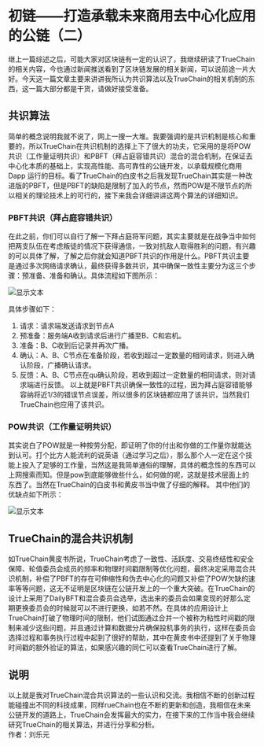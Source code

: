 # 初链——打造承载未来商用去中心化应用的公链（二）
继上一篇综述之后，可能大家对区块链有一定的认识了，我继续研读了TrueChain的相关内容，今也通过新闻推送看到了区块链发展的相关新闻，可以说前途一片大好。今天这一篇文章主要来讲讲我所认为共识算法以及TrueChain的相关机制的东西，这一篇大部分都是干货，请做好接受准备。
## 共识算法
简单的概念说明我就不说了，网上一搜一大堆。我要强调的是共识机制是核心和重要的，所以TrueChain在共识机制的选择上下了很大的功夫，它采用的是将POW共识（工作量证明共识）和PBFT（拜占庭容错共识）混合的混合机制，在保证去中心化本质的基础上，实现高性能、高可靠性的公链开发，以承载规模化商用 Dapp 运行的目标。看了TrueChain的白皮书之后我发现TrueChain其实是一种改进版的PBFT，但是PBFT的缺陷是限制了加入的节点，然而POW是不限节点的所以相关的理论技术上的可行的，接下来我会详细讲讲这两个算法的详细知识。
### PBFT共识（拜占庭容错共识）
在此之前，你们可以自行了解一下拜占庭将军问题，其实主要就是在战争当中如何把两支队伍在考虑叛徒的情况下获得通信，一致对抗敌人取得胜利的问题，有兴趣的可以具体了解，了解之后你就会知道PBFT共识的作用是什么。PBFT共识主要是通过多次网络请求确认，最终获得多数共识，其中确保一致性主要分为这三个步骤：预准备、准备和确认。具体流程如下图所示：

![显示文本](C:\Users\Kevin\Desktop\1.png)

具体步骤如下：
1. 请求：请求端发送请求到节点A
2. 预准备：服务端A收到请求后进行广播至B、C和宕机。
3. 准备：B、C收到后记录并再次广播。
4. 确认：A、B、C节点在准备阶段，若收到超过一定数量的相同请求，则进入确认阶段，广播确认请求。
5. 反馈：A、B、C节点在qu确认阶段，若收到超过一定数量的相同请求，则对请求端进行反馈。
以上就是PBFT共识确保一致性的过程，因为拜占庭容错能够容纳将近1/3的错误节点误差，所以很多的区块链都应用了该共识，当然我们TrueChain也应用了该共识。
### POW共识（工作量证明共识）
其实说白了POW就是一种按劳分配，即证明了你的付出和你做的工作量你就能达到认可。打个比方人能流利的说英语（通过学习之后），那么那个人一定在这个技能上投入了足够的工作量，当然这是我简单通俗的理解，具体的概念性的东西可以上网搜索而知。但是pow到底能够做些什么，如何做的呢，这就是技术层面上的东西了。当然在TrueChain的白皮书和黄皮书当中做了仔细的解释。
其中他们的优缺点如下所示：

![显示文本](C:\Users\Kevin\Desktop\2.png)

## TrueChain的混合共识机制
如TrueChain黄皮书所说，TrueChain考虑了一致性、活跃度、交易终结性和安全保障、轮值委员会成员的频率和物理时间戳限制等优化问题，最终决定采用混合共识机制，补偿了PBFT的存在可伸缩性和伪去中心化的问题又补偿了POW欠缺的速率等等问题，这无不证明是区块链在公链开发上的一个重大突破。在TrueChain的设计上采用了DailyBFT和混合委员会选举，选出来的委员会如果变现的好那么定期更换委员会的时候就可以不进行更换，如若不然。在具体的应用设计上TrueChain打破了物理时间的限制，他们试图通过合并一个被称为粘性时间戳的限制来减少这些问题，并且通过计算和数据分片确保投机事务的执行，这样在委员会选择过程和事务执行过程中起到了很好的帮助，其中在黄皮书中还提到了关于物理时间戳的额外验证的算法，如果感兴趣的同仁可以查看TrueChain进行了解。
## 说明
以上就是我对TrueChain混合共识算法的一些认识和交流。我相信不断的创新过程能碰撞出不同的科技成果，同样rueChain也在不断的更新和创造，我相信在未来公链开发的道路上，TrueChain会发挥最大的实力，在接下来的工作当中我会继续研究TrueChain的相关算法，并进行分享和分析。                                                                 
作者：刘乐元

